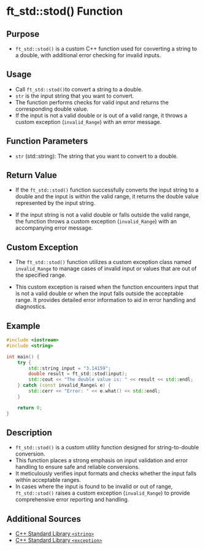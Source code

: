# ft_std::stod() Function

## Purpose

- `ft_std::stod()` is a custom C++ function used for co`n`verting a string to a double, with additional error checking for invalid inputs.

## Usage

- Call `ft_std::stod()`to convert a string to a double.
- `str` is the input string that you want to convert.
- The function performs checks for valid input and returns the corresponding double value.
- If the input is not a valid double or is out of a valid range, it throws a custom exception (`invalid_Range`) with an error message.

## Function Parameters

- `str` (std::string): The string that you want to convert to a double.

## Return Value
- If the `ft_std::stod()` function successfully converts the input string to a double and the input is within the valid range, it returns the double value represented by the input string.

- If the input string is not a valid double or falls outside the valid range, the function throws a custom exception (`invalid_Range`) with an accompanying error message.

## Custom Exception
- The `ft_std::stod()` function utilizes a custom exception class named `invalid_Range` to manage cases of invalid input or values that are out of the specified range.

- This custom exception is raised when the function encounters input that is not a valid double or when the input falls outside the acceptable range. It provides detailed error information to aid in error handling and diagnostics.

## Example

```cpp
#include <iostream>
#include <string>

int main() {
    try {
        std::string input = "3.14159";
        double result = ft_std::stod(input);
        std::cout << "The double value is: " << result << std::endl;
    } catch (const invalid_Range& e) {
        std::cerr << "Error: " << e.what() << std::endl;
    }

    return 0;
}
```

## Description

- `ft_std::stod()` is a custom utility function designed for string-to-double conversion.
- This function places a strong emphasis on input validation and error handling to ensure safe and reliable conversions.
- It meticulously verifies input formats and checks whether the input falls within acceptable ranges.
- In cases where the input is found to be invalid or out of range, `ft_std::stod()` raises a custom exception (`invalid_Range`) to provide comprehensive error reporting and handling.

## Additional Sources
- [C++ Standard Library `<string>`](https://en.cppreference.com/w/cpp/string/basic_string)
- [C++ Standard Library `<exception>`](https://en.cppreference.com/w/cpp/error/exception)

